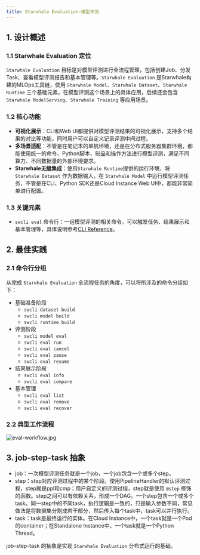 ```yaml
---
title: Starwhale Evaluation-模型评测
---
```


## 1. 设计概述

### 1.1 Starwhale Evaluation 定位

`Starwhale Evaluation` 目标是对模型评测进行全流程管理，包括创建Job、分发Task、查看模型评测报告和基本管理等。`Starwhale Evaluation` 是Starwhale构建的MLOps工具链，使用 `Starwhale Model`、`Starwhale Dataset`、`Starwhale Runtime` 三个基础元素，在模型评测这个场景上的具体应用，后续还会包含 `Starwhale ModelServing`、`Starwhale Training` 等应用场景。

### 1.2 核心功能

- **可视化展示**：CLI和Web UI都提供对模型评测结果的可视化展示，支持多个结果的对比等功能，同时用户可以自定义记录评测中间过程。
- **多场景适配**：不管是在笔记本的单机环境，还是在分布式服务器集群环境，都能使用统一的命令、Python脚本、制品和操作方法进行模型评测，满足不同算力、不同数据量的外部环境要求。
- **Starwhale无缝集成**：使用`Starwhale Runtime`提供的运行环境，将 `Starwhale Dataset` 作为数据输入，在 `Starwhale Model` 中运行模型评测任务，不管是在CLI、Python SDK还是Cloud Instance Web UI中，都能非常简单进行配置。

### 1.3 关键元素

- `swcli eval` 命令行：一组模型评测的相关命令，可以触发任务、结果展示和基本管理等，具体说明参考[CLI Reference](../reference/cli/eval.md)。

## 2. 最佳实践

### 2.1 命令行分组

从完成 `Starwhale Evaluation` 全流程任务的角度，可以将所涉及的命令分组如下：

- 基础准备阶段
  - `swcli dataset build`
  - `swcli model build`
  - `swcli runtime build`
- 评测阶段
  - `swcli model eval`
  - `swcli eval run`
  - `swcli eval cancel`
  - `swcli eval pause`
  - `swcli eval resume`
- 结果展示阶段
  - `swcli eval info`
  - `swcli eval compare`
- 基本管理
  - `swcli eval list`
  - `swcli eval remove`
  - `swcli eval recover`

### 2.2 典型工作流程

![eval-workflow.jpg](../img/eval-workflow.jpg)

## 3. job-step-task 抽象

- job：一次模型评测任务就是一个job，一个job包含一个或多个step。
- step：step对应评测过程中的某个阶段。使用PipelineHandler的默认评测过程，step就是ppl和cmp；用户自定义的评测过程，step就是使用 `@step` 修饰的函数。step之间可以有依赖关系，形成一个DAG。一个step包含一个或多个task。同一step中的不同task，执行逻辑是一致的，只是输入参数不同，常见做法是将数据集分割成若干部分，然后传入每个task中，task可以并行执行。
- task：task是最终运行的实体。在Cloud Instance中，一个task就是一个Pod的container；在Standalone Instance中，一个task就是一个Python Thread。

job-step-task 的抽象是实现 `Starwhale Evaluation` 分布式运行的基础。